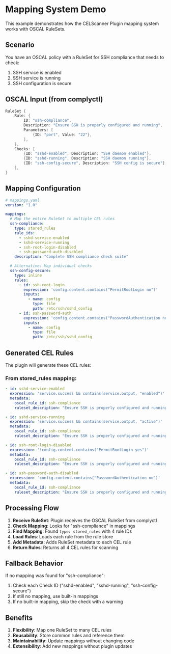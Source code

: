 # Mapping System Demo

This example demonstrates how the CELScanner Plugin mapping system works with OSCAL RuleSets.

## Scenario

You have an OSCAL policy with a RuleSet for SSH compliance that needs to check:
1. SSH service is enabled
2. SSH service is running
3. SSH configuration is secure

## OSCAL Input (from complyctl)

```go
RuleSet {
    Rule: {
        ID: "ssh-compliance",
        Description: "Ensure SSH is properly configured and running",
        Parameters: [
            {ID: "port", Value: "22"},
        ],
    },
    Checks: [
        {ID: "sshd-enabled", Description: "SSH daemon enabled"},
        {ID: "sshd-running", Description: "SSH daemon running"},
        {ID: "ssh-config-secure", Description: "SSH config is secure"},
    ],
}
```

## Mapping Configuration

```yaml
# mappings.yaml
version: "1.0"

mappings:
  # Map the entire RuleSet to multiple CEL rules
  ssh-compliance:
    type: stored_rules
    rule_ids:
      - sshd-service-enabled
      - sshd-service-running
      - ssh-root-login-disabled
      - ssh-password-auth-disabled
    description: "Complete SSH compliance check suite"

  # Alternative: Map individual checks
  ssh-config-secure:
    type: inline
    rules:
      - id: ssh-root-login
        expression: 'config.content.contains("PermitRootLogin no")'
        inputs:
          - name: config
            type: file
            path: /etc/ssh/sshd_config
      - id: ssh-password-auth
        expression: 'config.content.contains("PasswordAuthentication no")'
        inputs:
          - name: config
            type: file
            path: /etc/ssh/sshd_config
```

## Generated CEL Rules

The plugin will generate these CEL rules:

### From stored_rules mapping:
```yaml
- id: sshd-service-enabled
  expression: 'service.success && contains(service.output, "enabled")'
  metadata:
    oscal_rule_id: ssh-compliance
    ruleset_description: "Ensure SSH is properly configured and running"

- id: sshd-service-running
  expression: 'service.success && contains(service.output, "active")'
  metadata:
    oscal_rule_id: ssh-compliance
    ruleset_description: "Ensure SSH is properly configured and running"

- id: ssh-root-login-disabled
  expression: '!config.content.contains("PermitRootLogin yes")'
  metadata:
    oscal_rule_id: ssh-compliance
    ruleset_description: "Ensure SSH is properly configured and running"

- id: ssh-password-auth-disabled
  expression: 'config.content.contains("PasswordAuthentication no")'
  metadata:
    oscal_rule_id: ssh-compliance
    ruleset_description: "Ensure SSH is properly configured and running"
```

## Processing Flow

1. **Receive RuleSet**: Plugin receives the OSCAL RuleSet from complyctl
2. **Check Mapping**: Looks for "ssh-compliance" in mappings
3. **Find Mapping**: Found `type: stored_rules` with 4 rule IDs
4. **Load Rules**: Loads each rule from the rule store
5. **Add Metadata**: Adds RuleSet metadata to each CEL rule
6. **Return Rules**: Returns all 4 CEL rules for scanning

## Fallback Behavior

If no mapping was found for "ssh-compliance":
1. Check each Check ID ("sshd-enabled", "sshd-running", "ssh-config-secure")
2. If still no mapping, use built-in mappings
3. If no built-in mapping, skip the check with a warning

## Benefits

1. **Flexibility**: Map one RuleSet to many CEL rules
2. **Reusability**: Store common rules and reference them
3. **Maintainability**: Update mappings without changing code
4. **Extensibility**: Add new mappings without plugin updates